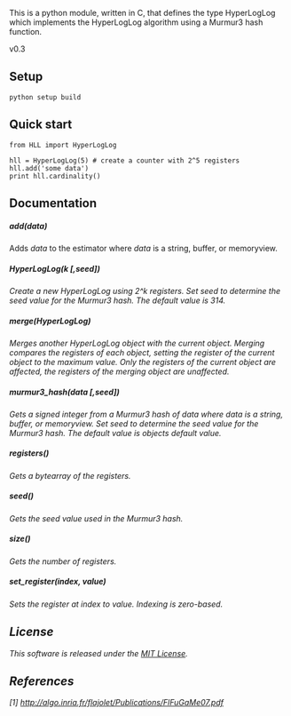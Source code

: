 This is a python module, written in C, that defines the type HyperLogLog
which implements the HyperLogLog algorithm using a Murmur3 hash function.

v0.3

## Setup

    python setup build

## Quick start

    from HLL import HyperLogLog
    
    hll = HyperLogLog(5) # create a counter with 2^5 registers
    hll.add('some data')
    print hll.cardinality()
    
## Documentation

##### add(<i>data</i>)

Adds <i>data</i> to the estimator where <i>data</i> is a string, buffer, or memoryview.

##### HyperLogLog(<i>k [,seed])

Create a new HyperLogLog using 2^<i>k</i> registers. Set <i>seed</i> to determine the seed
value for the Murmur3 hash. The default value is 314.

##### merge(<i>HyperLogLog</i>)

Merges another HyperLogLog object with the current object. Merging compares the registers
of each object, setting the register of the current object to the maximum value. Only
the registers of the current object are affected, the registers of the merging object
are unaffected.

##### murmur3_hash(<i>data [,seed]</i>)

Gets a signed integer from a Murmur3 hash of <i>data</i> where <i>data</i> is a 
string, buffer, or memoryview. Set <i>seed</i> to determine the seed
value for the Murmur3 hash. The default value is objects default value.

##### registers()

Gets a bytearray of the registers.

##### seed()

Gets the seed value used in the Murmur3 hash.

##### size()

Gets the number of registers.

##### set_register(<i>index, value</i>)

Sets the register at <i>index</i> to <i>value</i>. Indexing is zero-based.
    
## License

This software is released under the [MIT License](https://gist.github.com/ascv/5123769).

## References

[1] http://algo.inria.fr/flajolet/Publications/FlFuGaMe07.pdf
